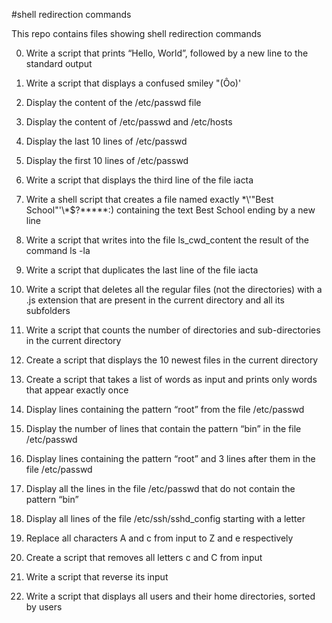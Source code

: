 #shell redirection commands

This repo contains files showing shell redirection commands

0. Write a script that prints “Hello, World”, followed by a new line to the standard output

1. Write a script that displays a confused smiley "(Ôo)'

2. Display the content of the /etc/passwd file

3. Display the content of /etc/passwd and /etc/hosts

4. Display the last 10 lines of /etc/passwd

5. Display the first 10 lines of /etc/passwd

6. Write a script that displays the third line of the file iacta

7. Write a shell script that creates a file named exactly \*\\'"Best School"\'\\*$\?\*\*\*\*\*:) containing the text Best School ending by a new line

8. Write a script that writes into the file ls_cwd_content the result of the command ls -la

9. Write a script that duplicates the last line of the file iacta

10. Write a script that deletes all the regular files (not the directories) with a .js extension that are present in the current directory and all its subfolders

11. Write a script that counts the number of directories and sub-directories in the current directory

12. Create a script that displays the 10 newest files in the current directory

13. Create a script that takes a list of words as input and prints only words that appear exactly once

14. Display lines containing the pattern “root” from the file /etc/passwd

15. Display the number of lines that contain the pattern “bin” in the file /etc/passwd

16. Display lines containing the pattern “root” and 3 lines after them in the file /etc/passwd

17. Display all the lines in the file /etc/passwd that do not contain the pattern “bin”

18. Display all lines of the file /etc/ssh/sshd_config starting with a letter

19. Replace all characters A and c from input to Z and e respectively

20. Create a script that removes all letters c and C from input

21. Write a script that reverse its input

22. Write a script that displays all users and their home directories, sorted by users
